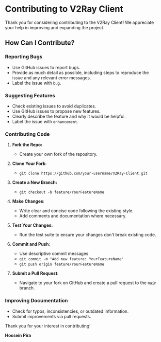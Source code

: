 # Contributing to V2Ray Client

Thank you for considering contributing to the V2Ray Client! We appreciate your help in improving and expanding the project.

## How Can I Contribute?

### Reporting Bugs

- Use GitHub issues to report bugs.
- Provide as much detail as possible, including steps to reproduce the issue and any relevant error messages.
- Label the issue with `bug`.

### Suggesting Features

- Check existing issues to avoid duplicates.
- Use GitHub issues to propose new features.
- Clearly describe the feature and why it would be helpful.
- Label the issue with `enhancement`.

### Contributing Code

1. **Fork the Repo:**
   - Create your own fork of the repository.
   
2. **Clone Your Fork:**
   - `git clone https://github.com/your-username/V2Ray-Client.git`

3. **Create a New Branch:**
   - `git checkout -b feature/YourFeatureName`

4. **Make Changes:**
   - Write clear and concise code following the existing style.
   - Add comments and documentation where necessary.

5. **Test Your Changes:**
   - Run the test suite to ensure your changes don't break existing code.

6. **Commit and Push:**
   - Use descriptive commit messages.
   - `git commit -m "Add new feature: YourFeatureName"`
   - `git push origin feature/YourFeatureName`

7. **Submit a Pull Request:**
   - Navigate to your fork on GitHub and create a pull request to the `main` branch.

### Improving Documentation

- Check for typos, inconsistencies, or outdated information.
- Submit improvements via pull requests.

Thank you for your interest in contributing!

**Hossein Pira**
